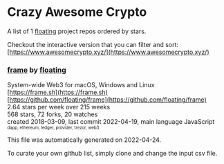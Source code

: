 # Crazy Awesome Crypto
A list of 1 [floating](https://github.com/floating) project repos ordered by stars.  

Checkout the interactive version that you can filter and sort: 
[https://www.awesomecrypto.xyz/](https://www.awesomecrypto.xyz/)  


### [frame](https://github.com/floating/frame) by [floating](https://github.com/floating)  
System-wide Web3 for macOS, Windows and Linux  
[https://frame.sh](https://frame.sh)  
[https://github.com/floating/frame](https://github.com/floating/frame)  
2.64 stars per week over 215 weeks  
568 stars, 72 forks, 20 watches  
created 2018-03-09, last commit 2022-04-19, main language JavaScript  
<sub><sup>dapp, ethereum, ledger, provider, trezor, web3</sup></sub>


This file was automatically generated on 2022-04-24.  

To curate your own github list, simply clone and change the input csv file.  